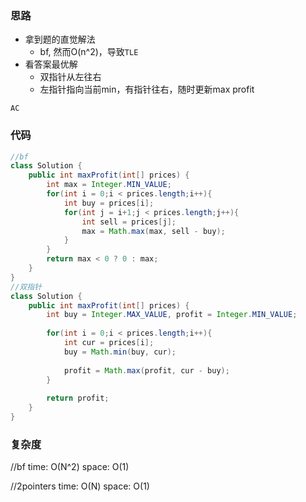 ### 思路

- 拿到题的直觉解法
    - bf, 然而O(n^2)，导致`TLE`
- 看答案最优解
    - 双指针从左往右
    - 左指针指向当前min，有指针往右，随时更新max profit

`AC`


### 代码
```java
//bf
class Solution {
    public int maxProfit(int[] prices) {
        int max = Integer.MIN_VALUE;
        for(int i = 0;i < prices.length;i++){
            int buy = prices[i];
            for(int j = i+1;j < prices.length;j++){
                int sell = prices[j];
                max = Math.max(max, sell - buy);
            }
        }
        return max < 0 ? 0 : max;
    }
}
//双指针
class Solution {
    public int maxProfit(int[] prices) {
        int buy = Integer.MAX_VALUE, profit = Integer.MIN_VALUE;
        
        for(int i = 0;i < prices.length;i++){
            int cur = prices[i];
            buy = Math.min(buy, cur);
            
            profit = Math.max(profit, cur - buy);
        }
        
        return profit;
    }
}
```


### 复杂度

//bf
time: O(N^2)
space: O(1)

//2pointers
time: O(N)
space: O(1)